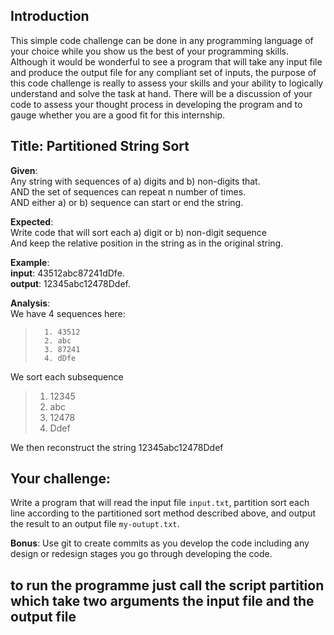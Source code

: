 ## Introduction

This simple code challenge can be done in any programming language of your choice while you show us the best of your programming skills.  Although it would be wonderful to see a program that will take any input file and produce the output file for any compliant set of inputs, the purpose of this code challenge is really to assess your skills and your ability to logically understand and solve the task at hand.  There will be a discussion of your code to assess your thought process in developing the program and to gauge whether you are a good fit for this internship.

## Title: Partitioned String Sort

**Given**:  
  Any string with sequences of a) digits and b) non-digits that.  
  AND the set of sequences can repeat n number of times.  
  AND either a) or b) sequence can start or end the string.  

**Expected**:  
  Write code that will sort each a) digit or b) non-digit sequence  
  And keep the relative position in the string as in the original string.

**Example**:  
  **input**: 43512abc87241dDfe.  
  **output**: 12345abc12478Ddef.  

  **Analysis**:   
    We have 4 sequences here:

>       1. 43512
>       2. abc
>       3. 87241
>       4. dDfe

We sort each subsequence

>   1. 12345
>   2. abc
>   3. 12478
>   4. Ddef
>

We then reconstruct the string
  12345abc12478Ddef

## Your challenge:

Write a program that will read the input file `input.txt`, partition sort each line according to the partitioned sort method described above, and output the result to an output file `my-outupt.txt`.

**Bonus**:  Use git to create commits as you develop the code including any design or redesign stages you go through developing the code.


## to run the programme just call the script partition which take two arguments the input file and the output file

